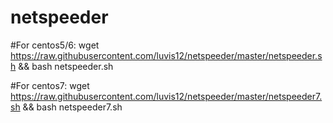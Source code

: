 # netspeeder

#For centos5/6:
wget https://raw.githubusercontent.com/luvis12/netspeeder/master/netspeeder.sh && bash netspeeder.sh

#For centos7:
wget https://raw.githubusercontent.com/luvis12/netspeeder/master/netspeeder7.sh && bash netspeeder7.sh
